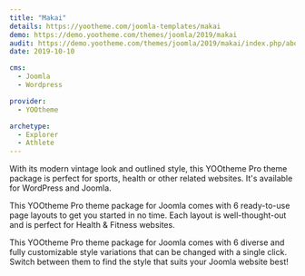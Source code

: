 ```yaml
---
title: "Makai"
details: https://yootheme.com/joomla-templates/makai
demo: https://demo.yootheme.com/themes/joomla/2019/makai
audit: https://demo.yootheme.com/themes/joomla/2019/makai/index.php/about-us/blog
date: 2019-10-10

cms: 
  - Joomla
  - Wordpress

provider:
  - YOOtheme

archetype:
  - Explorer
  - Athlete
---
```


With its modern vintage look and outlined style, this YOOtheme Pro theme package is perfect for sports, health or other related websites. It's available for WordPress and Joomla.

This YOOtheme Pro theme package for Joomla comes with 6 ready-to-use page layouts to get you started in no time. Each layout is well-thought-out and is perfect for Health & Fitness websites.

This YOOtheme Pro theme package for Joomla comes with 6 diverse and fully customizable style variations that can be changed with a single click. Switch between them to find the style that suits your Joomla website best!
